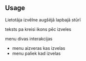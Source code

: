 ## Usage
Lietotāja izvēlne augšējā lapbajā stūrī

teksts pa kreisi
ikons pēc izveles

menu divas interakcijas
- menu aizveras kas izvelas
- menu paliek kad izvelas
